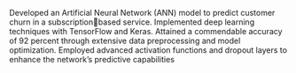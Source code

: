 Developed an Artificial Neural Network (ANN) model to predict customer churn in a subscriptionbased service.
Implemented deep learning techniques with TensorFlow and Keras.
Attained a commendable accuracy of 92 percent through extensive data preprocessing and model
optimization. Employed advanced activation functions and dropout layers to enhance the network’s
predictive capabilities
